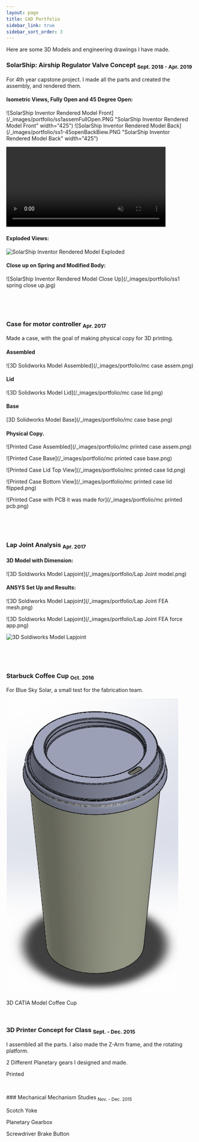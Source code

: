 ```yaml
---
layout: page
title: CAD Portfolio
sidebar_link: true
sidebar_sort_order: 3
---
```


Here are some 3D Models and engineering drawings I have made.

### SolarShip: Airship Regulator Valve Concept <sub> Sept. 2018 - Apr. 2019 </sub>
For 4th year capstone project. I made all the parts and created the assembly, and rendered them.

#### Isometric Views, Fully Open and 45 Degree Open:

![SolarShip Inventor Rendered Model Front](/_images/portfolio/ss1assemFullOpen.PNG "SolarShip Inventor Rendered Model Front" width="425")
![SolarShip Inventor Rendered Model Back](/_images/portfolio/ss1-45openBackBiew.PNG "SolarShip Inventor Rendered Model Back" width="425")

<a href="https://gyazo.com/415405b4618acde840b53b577b668791"><video alt="Valve Opening" width="425" muted loop playsinline controls><source src="https://i.gyazo.com/415405b4618acde840b53b577b668791.mp4" type="video/mp4" /></video></a>

#### Exploded Views:

![SolarShip Inventor Rendered Model Exploded](/_images/portfolio/ss1-exploded.PNG)

#### Close up on Spring and Modified Body:

![SolarShip Inventor Rendered Model Close Up](/_images/portfolio/ss1 spring close up.jpg)

<p>&nbsp;</p> 
<p>&nbsp;</p> 

### Case for motor controller <sub> Apr. 2017 </sub>
Made a case, with the goal of making physical copy for 3D printing.

#### Assembled

![3D Solidworks Model Assembled](/_images/portfolio/mc case assem.png)

#### Lid

![3D Solidworks Model Lid](/_images/portfolio/mc case lid.png)

#### Base

[3D Solidworks Model Base](/_images/portfolio/mc case base.png)

#### Physical Copy.

![Printed Case Assembled](/_images/portfolio/mc printed case assem.png)

![Printed Case Base](/_images/portfolio/mc printed case base.png)

![Printed Case Lid Top View](/_images/portfolio/mc printed case lid.png)

![Printed Case Bottom View](/_images/portfolio/mc printed case lid flipped.png)

![Printed Case with PCB it was made for](/_images/portfolio/mc printed pcb.png)

<p>&nbsp;</p> 
<p>&nbsp;</p> 

### Lap Joint Analysis <sub> Apr. 2017 </sub>

#### 3D Model with Dimension:

![3D Soldiworks Model Lapjoint](/_images/portfolio/Lap Joint model.png)

#### ANSYS Set Up and Results:

![3D Soldiworks Model Lapjoint](/_images/portfolio/Lap Joint FEA mesh.png)

![3D Soldiworks Model Lapjoint](/_images/portfolio/Lap Joint FEA force app.png)

![3D Soldiworks Model Lapjoint](/_images/portfolio/Lap-Joint-FEA-results.png)

<p>&nbsp;</p> 
<p>&nbsp;</p> 

### Starbuck Coffee Cup <sub> Oct. 2016 </sub>
For Blue Sky Solar, a small test for the fabrication team.

![image](/_images/portfolio/coffee-cup.PNG "pls work")

3D CATIA Model Coffee Cup
<p>&nbsp;</p> 

### 3D Printer Concept for Class <sub> Sept. - Dec. 2015 </sub>
I assembled all the parts. I also made the Z-Arm frame, and the rotating platform.

2 Different Planetary gears I designed and made.

Printed

<p>&nbsp;</p> 
### Mechanical Mechanism Studies <sub> Nov. - Dec. 2015 </sub>

Scotch Yoke

Planetary Gearbox

Screwdriver Brake Button
